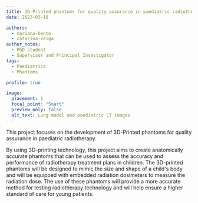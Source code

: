 ```yaml
---
title: 3D-Printed phantoms for quality assurance in paediatric radiotherapy
date: 2023-03-18

authors: 
  - mariana-bento
  - catarina-veiga
author_notes:
  - PhD student
  - Supervisor and Principal Investigator
tags:
  - Paediatrics
  - Phantoms

profile: true

image:
  placement: 1
  focal_point: "Smart"
  preview_only: false
  alt_text: Lung model and paediatric CT images
---
```


This project focuses on the development of 3D-Printed phantoms for quality assurance in paediatric radiotherapy. 

<!--more-->


By using 3D-printing technology, this project aims to create anatomically accurate phantoms that can be used to assess the accuracy and performance of radiotherapy treatment plans in children. The 3D-printed phantoms will be designed to mimic the size and shape of a child's body and will be equipped with embedded radiation dosimeters to measure the radiation dose. The use of these phantoms will provide a more accurate method for testing radiotherapy technology and will help ensure a higher standard of care for young patients.


